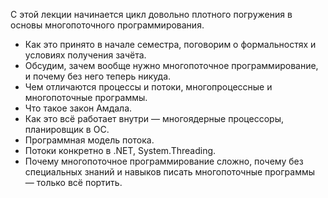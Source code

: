 С этой лекции начинается цикл довольно плотного погружения в основы многопоточного программирования.

- Как это принято в начале семестра, поговорим о формальностях и условиях получения зачёта.
- Обсудим, зачем вообще нужно многопоточное программирование, и почему без него теперь никуда.
- Чем отличаются процессы и потоки, многопроцессные и многопоточные программы.
- Что такое закон Амдала.
- Как это всё работает внутри — многоядерные процессоры, планировщик в ОС.
- Программная модель потока.
- Потоки конкретно в .NET, System.Threading.
- Почему многопоточное программирование сложно, почему без специальных знаний и навыков писать многопоточные программы — только всё портить.
